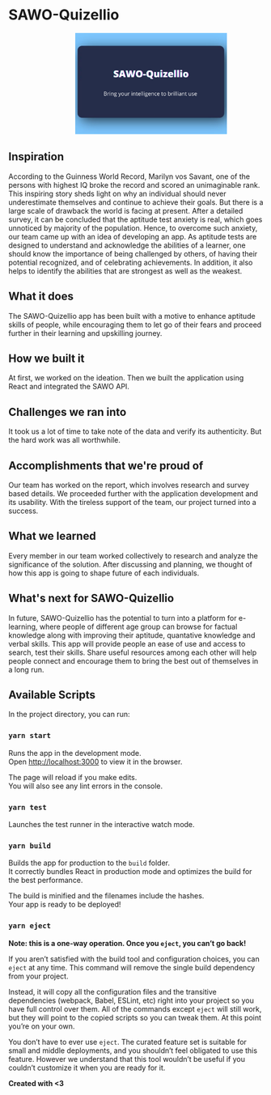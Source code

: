# SAWO-Quizellio


<p align="center">
    <img style="margin: 0 0 0 60px" src="public/assets/images1/SAWO-Quizellio2.png" width="300" height="200" alt="SAWO-Quizellio"/>
</p>



## Inspiration

According to the Guinness World Record, Marilyn vos Savant, one of the persons with highest IQ broke the record and scored an unimaginable rank. This inspiring story sheds light on why an individual should never underestimate themselves and continue to achieve their goals. But there is a large scale of drawback the world is facing at present. After a detailed survey, it can be concluded that the aptitude test anxiety is real, which goes unnoticed by majority of the population. Hence, to overcome such anxiety, our team came up with an idea of developing an app. As aptitude tests are designed to understand and acknowledge the abilities of a learner, one should know the importance of being challenged by others, of having their potential recognized, and of celebrating achievements. In addition, it also helps to identify the abilities that are strongest as well as the weakest.

## What it does
The SAWO-Quizellio app has been built with a motive to enhance aptitude skills of people, while encouraging them to let go of their fears and proceed further in their learning and upskilling journey. 

## How we built it

At first, we worked on the ideation. Then we built the application using React and integrated the SAWO API. 

## Challenges we ran into

It took us a lot of time to take note of the data and verify its authenticity. But the hard work was all worthwhile. 

## Accomplishments that we're proud of

Our team has worked on the report, which involves research and survey based details. We proceeded further with the application development and its usability. With the tireless support of the team, our project turned into a success. 

## What we learned

Every member in our team worked collectively to research and analyze the significance of the solution. After discussing and planning, we thought of how this app is going to shape future of each individuals.

## What's next for SAWO-Quizellio

In future, SAWO-Quizellio has the potential to turn into a platform for e-learning, where people of different age group can browse for factual knowledge along with improving their aptitude, quantative knowledge and verbal skills. This app will provide people an ease of use and access to search, test their skills. Share useful resources among each other will help people connect and encourage them to bring the best out of themselves in a long run.

## Available Scripts

In the project directory, you can run:

### `yarn start`

Runs the app in the development mode.<br />
Open [http://localhost:3000](http://localhost:3000) to view it in the browser.

The page will reload if you make edits.<br />
You will also see any lint errors in the console.

### `yarn test`

Launches the test runner in the interactive watch mode.<br />

### `yarn build`

Builds the app for production to the `build` folder.<br />
It correctly bundles React in production mode and optimizes the build for the best performance.

The build is minified and the filenames include the hashes.<br />
Your app is ready to be deployed!


### `yarn eject`

**Note: this is a one-way operation. Once you `eject`, you can’t go back!**

If you aren’t satisfied with the build tool and configuration choices, you can `eject` at any time. This command will remove the single build dependency from your project.

Instead, it will copy all the configuration files and the transitive dependencies (webpack, Babel, ESLint, etc) right into your project so you have full control over them. All of the commands except `eject` will still work, but they will point to the copied scripts so you can tweak them. At this point you’re on your own.

You don’t have to ever use `eject`. The curated feature set is suitable for small and middle deployments, and you shouldn’t feel obligated to use this feature. However we understand that this tool wouldn’t be useful if you couldn’t customize it when you are ready for it.

**Created with <3**

